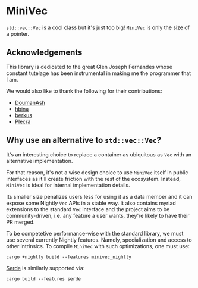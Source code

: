 # MiniVec

`std::vec::Vec` is a cool class but it's just too big! `MiniVec` is only the size of a pointer.

## Acknowledgements

This library is dedicated to the great Glen Joseph Fernandes whose constant tutelage has been
instrumental in making me the programmer that I am.

We would also like to thank the following for their contributions:
* [DoumanAsh](https://github.com/DoumanAsh)
* [hbina](https://github.com/hbina)
* [berkus](https://github.com/berkus)
* [Plecra](https://github.com/Plecra)

## Why use an alternative to `std::vec::Vec`?

It's an interesting choice to replace a container as ubiquitous as `Vec` with an alternative implementation.

For that reason, it's not a wise design choice to use `MiniVec` itself in public interfaces as it'll create
friction with the rest of the ecosystem. Instead, `MiniVec` is ideal for internal implementation details.

Its smaller size penalizes users less for using it as a data member and it can expose some Nightly `Vec` APIs
in a stable way. It also contains myriad extensions to the standard `Vec` interface and the project aims to be
community-driven, i.e. any feature a user wants, they're likely to have their PR merged.

To be competetive performance-wise with the standard library, we must use several currently Nightly features.
Namely, specialization and access to other intrinsics. To compile `MiniVec` with such optimizations, one must use:
```console
cargo +nightly build --features minivec_nightly
```

[Serde](https://crates.io/crates/serde) is similarly supported via:
```console
cargo build --features serde
```
